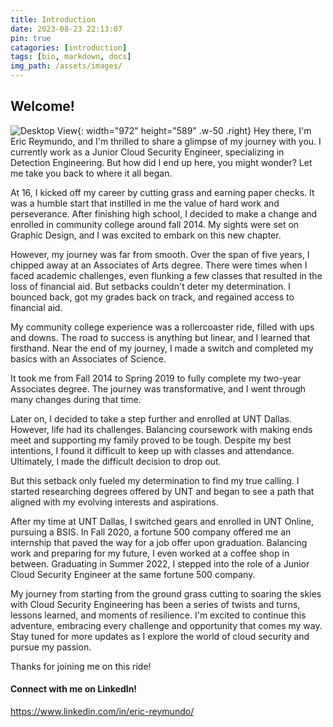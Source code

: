 ```yaml
---
title: Introduction
date: 2023-08-23 22:13:07
pin: true
catagories: [introduction]
tags: [bio, markdown, docs]
img_path: /assets/images/
---
```


## Welcome!

![Desktop View](1677268059300.jpeg){: width="972" height="589" .w-50 .right}
Hey there, I'm Eric Reymundo, and I'm thrilled to share a glimpse of my journey with you. I currently work as a Junior Cloud Security Engineer, specializing in Detection Engineering. But how did I end up here, you might wonder? Let me take you back to where it all began.

At 16, I kicked off my career by cutting grass and earning paper checks. It was a humble start that instilled in me the value of hard work and perseverance. After finishing high school, I decided to make a change and enrolled in community college around fall 2014. My sights were set on Graphic Design, and I was excited to embark on this new chapter.

However, my journey was far from smooth. Over the span of five years, I chipped away at an Associates of Arts degree. There were times when I faced academic challenges, even flunking a few classes that resulted in the loss of financial aid. But setbacks couldn't deter my determination. I bounced back, got my grades back on track, and regained access to financial aid.

My community college experience was a rollercoaster ride, filled with ups and downs. The road to success is anything but linear, and I learned that firsthand. Near the end of my journey, I made a switch and completed my basics with an Associates of Science.

It took me from Fall 2014 to Spring 2019 to fully complete my two-year Associates degree. The journey was transformative, and I went through many changes during that time.

Later on, I decided to take a step further and enrolled at UNT Dallas. However, life had its challenges. Balancing coursework with making ends meet and supporting my family proved to be tough. Despite my best intentions, I found it difficult to keep up with classes and attendance. Ultimately, I made the difficult decision to drop out.

But this setback only fueled my determination to find my true calling. I started researching degrees offered by UNT and began to see a path that aligned with my evolving interests and aspirations.

After my time at UNT Dallas, I switched gears and enrolled in UNT Online, pursuing a BSIS. In Fall 2020, a fortune 500 company offered me an internship that paved the way for a job offer upon graduation. Balancing work and preparing for my future, I even worked at a coffee shop in between. Graduating in Summer 2022, I stepped into the role of a Junior Cloud Security Engineer at the same fortune 500 company. 

My journey from starting from the ground grass cutting to soaring the skies with Cloud Security Engineering has been a series of twists and turns, lessons learned, and moments of resilience. I'm excited to continue this adventure, embracing every challenge and opportunity that comes my way. Stay tuned for more updates as I explore the world of cloud security and pursue my passion.

Thanks for joining me on this ride!

#### Connect with me on LinkedIn!
https://www.linkedin.com/in/eric-reymundo/
